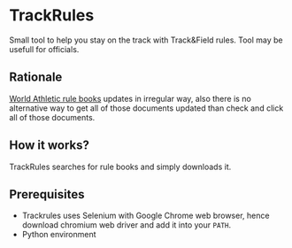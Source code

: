 # TrackRules

Small tool to help you stay on the track with Track&amp;Field rules.
Tool may be usefull for officials.

## Rationale

[World Athletic rule books](https://www.worldathletics.org/about-iaaf/documents/book-of-rules)
updates in irregular way, also there is no alternative way to get all of those documents updated
than check and click all of those documents.

## How it works?

TrackRules searches for rule books and simply downloads it.

## Prerequisites

-   Trackrules uses Selenium with Google Chrome web browser, hence download
    chromium web driver and add it into your `PATH`.
-   Python environment
